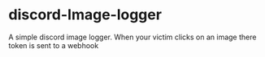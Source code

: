# discord-Image-logger
A simple discord image logger. When your victim clicks on an image there token is sent to a webhook
